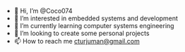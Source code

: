 - 👋 Hi, I’m @Coco074
- 👀 I’m interested in embedded systems and development 
- 🌱 I’m currently learning computer systems engineering
- 💞️ I’m looking to create some personal projects
- 📫 How to reach me cturjuman@gmail.com

<!---
Coco074/Coco074 is a ✨ special ✨ repository because its `README.md` (this file) appears on your GitHub profile.
You can click the Preview link to take a look at your changes.
--->
